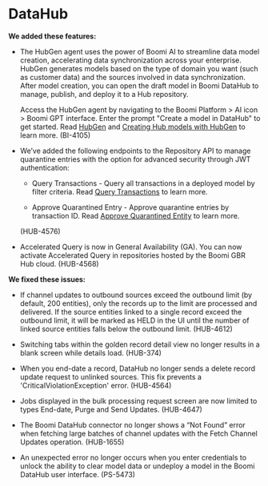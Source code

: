 #  DataHub

<head>
  <meta name="guidename" content="Release Notes"/>
  <meta name="context" content="GUID-ca4e80d8-19da-4903-9020-89f64d38957c"/>
</head>

**We added these features:**

- The HubGen agent uses the power of Boomi AI to streamline data model creation, accelerating data synchronization across your enterprise. HubGen generates models based on the type of domain you want (such as customer data) and the sources involved in data synchronization. After model creation, you can open the draft model in Boomi DataHub to manage, publish, and deploy it to a Hub repository.

  Access the HubGen agent by navigating to the Boomi Platform > AI icon > Boomi GPT interface. Enter the prompt "Create a model in DataHub" to get started. Read [HubGen](/docs/Atomsphere/Platform/atm-BoomiAI_Boomi_HubGen.md) and [Creating Hub models with HubGen](/docs/Atomsphere/Platform/atm-BoomiAI_Create_hub_models.md) to learn more. (BI-4105)


- We’ve added the following endpoints to the Repository API to manage quarantine entries with the option for advanced security through JWT authentication:

  - Query Transactions - Query all transactions in a deployed model by filter criteria. Read [Query Transactions](/docs/Atomsphere/Master%20Data%20Hub/REST%20APIs/hub-Query_Transactions.md) to learn more.

  - Approve Quarantined Entry - Approve quarantine entries by transaction ID. Read [Approve Quarantined Entity](/docs/Atomsphere/Master%20Data%20Hub/REST%20APIs/hub-Approve_Quarantined_Entity.md) to learn more.

  (HUB-4576)

- Accelerated Query is now in General Availability (GA). You can now activate Accelerated Query in repositories hosted by the Boomi GBR Hub cloud. (HUB-4568)

**We fixed these issues:**

- If channel updates to outbound sources exceed the outbound limit (by default, 200 entities), only the records up to the limit are processed and delivered. If the source entities linked to a single record exceed the outbound limit, it will be marked as HELD in the UI until the number of linked source entities falls below the outbound limit. (HUB-4612)

- Switching tabs within the golden record detail view no longer results in a blank screen while details load. (HUB-374)

- When you end-date a record, DataHub no longer sends a delete record update request to unlinked sources. This fix prevents a 'CriticalViolationException' error. (HUB-4564)

- Jobs displayed in the bulk processing request screen are now limited to types End-date, Purge and Send Updates. (HUB-4647)

- The Boomi DataHub connector no longer shows a “Not Found” error when fetching large batches of channel updates with the Fetch Channel Updates operation. (HUB-1655)

- An unexpected error no longer occurs when you enter credentials to unlock the ability to clear model data or undeploy a model in the Boomi DataHub user interface. (PS-5473)